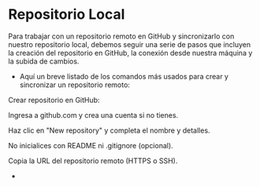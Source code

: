 # Repositorio Local

Para trabajar con un repositorio remoto en GitHub y sincronizarlo con nuestro repositorio local, debemos seguir una serie de pasos que incluyen la creación del repositorio en GitHub, la conexión desde nuestra máquina y la subida de cambios.

- Aquí un breve listado de los comandos más usados para crear y sincronizar un repositorio remoto:

Crear repositorio en GitHub:

Ingresa a github.com y crea una cuenta si no tienes.

Haz clic en "New repository" y completa el nombre y detalles.

No inicialices con README ni .gitignore (opcional).

Copia la URL del repositorio remoto (HTTPS o SSH).

- 
